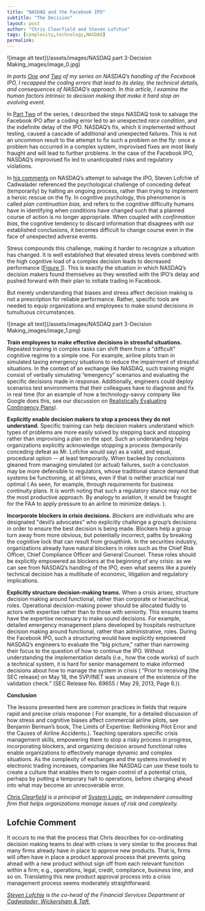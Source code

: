 ```yaml
---
title: "NASDAQ and the Facebook IPO"
subtitle: "The Decision"
layout: post
author: "Chris Clearfield and Steven Lofchie" 
tags: [complexity,technology,NASDAQ] 
permalink: 
---
```


![image alt text](/assets/images/NASDAQ part 3-Decision Making_images/image_0.jpg)

*In parts [One](http://www.system-logic.com/commentary/posts/NASDAQ%20and%20the%20Facebook%20IPO%3A%20The%20Race%20Condition1bKE) and [Two](http://www.system-logic.com/commentary/posts/NASDAQ%20and%20the%20Facebook%20IPO%3A%20Saving%20the%20IPO1r8s) of my series on NASDAQ’s handling of the Facebook IPO, I recapped the coding errors that lead to its delay, the technical details, and consequences of NASDAQ’s approach. In this article, I examine the human factors intrinsic to decision making that make it hard stop an evolving event.* 

In [Part Two](http://www.system-logic.com/commentary/posts/NASDAQ%20and%20the%20Facebook%20IPO%3A%20Saving%20the%20IPO1r8s) of the series, I described the steps NASDAQ took to salvage the Facebook IPO after a coding error led to an unexpected *race condition*, and the indefinite delay of the IPO. NASDAQ’s fix, which it implemented without testing, caused a cascade of additional and unexpected failures. This is not an uncommon result to the attempt to fix such a problem on the fly: once a problem has occurred in a complex system, improvised fixes are most likely fraught and will lead to further problems. In the case of the Facebook IPO, NASDAQ’s improvised fix led to unanticipated risks and regulatory violations. 

In [his comments](http://www.system-logic.com/commentary/posts/NASDAQ%20and%20the%20Facebook%20IPO%3A%20Saving%20the%20IPO1r8s#h.uboq6mrqxds9) on NASDAQ’s attempt to salvage the IPO, Steven Lofchie of Cadwalader referenced the psychological challenge of conceding defeat (temporarily) by halting an ongoing process, rather than trying to implement a heroic rescue on the fly. In cognitive psychology, this phenomenon is called *plan continuation bias,* and refers to the cognitive difficulty humans have in identifying when conditions have changed such that a planned course of action is no longer appropriate. When coupled with *confirmation bias*, the cognitive tendency to discard information that disagrees with our established conclusions, it becomes difficult to change course even in the face of unexpected adverse events.

Stress compounds this challenge, making it harder to recognize a situation has changed. It is well established that elevated stress levels combined with the high cognitive load of a complex decision leads to decreased performance ([Figure 1](http://en.wikipedia.org/wiki/Yerkes%E2%80%93Dodson_law)). This is exactly the situation in which NASDAQ’s decision makers found themselves as they wrestled with the IPO’s delay and pushed forward with their plan to initiate trading in Facebook. 

But merely understanding that biases and stress affect decision making is not a prescription for reliable performance. Rather, specific tools are needed to equip organizations and employees to make sound decisions in tumultuous circumstances.

![image alt text](/assets/images/NASDAQ part 3-Decision Making_images/image_1.png)

**Train employees to make effective decisions in stressful situations.** Repeated training in complex tasks can shift them from a "difficult" cognitive regime to a simple one. For example, airline pilots train in simulated taxing emergency situations to reduce the impairment of stressful situations. In the context of an exchange like NASDAQ, such training might consist of verbally simulating “emergency” scenarios and evaluating the specific decisions made in response. Additionally, engineers could deploy scenarios test environments that their colleagues have to diagnose and fix in real time (for an example of how a technology-savvy company like Google does this, see our discussion on [Realistically Evaluating Contingency Plans](http://www.system-logic.com/black_swan_in_the_server_room#realistically_evaluating_contingency_plans)). 

**Explicitly enable decision makers to stop a process they do not understand.** Specific training can help decision makers understand which types of problems are more easily solved by stepping back and stopping rather than improvising a plan on the spot. Such an understanding helps organizations explicitly acknowledge stopping a process (temporarily conceding defeat as Mr. Lofchie would say) as a valid, and equal, procedural option -- at least temporarily. When backed by conclusions gleaned from managing simulated (or actual) failures, such a conclusion may be more defensible to regulators, whose traditional stance demand that systems be functioning, at all times,  even if that is neither practical nor optimal ( As seen, for example, through requirements for business continuity plans. It is worth noting that such a regulatory stance may not be the most productive approach. By analogy to aviation, it would be fraught for the FAA to apply pressure to an airline to minimize delays. ).

**Incorporate blockers in crisis decisions.** *Blockers* are individuals who are  designated "devil’s advocates" who explicitly challenge a group’s decisions in order to ensure the best decision is being made. Blockers help a group turn away from more obvious, but potentially incorrect, paths by breaking the cognitive lock that can result from groupthink. In the securities industry, organizations already have natural blockers in roles such as the Chief Risk Officer, Chief Compliance Officer and General Counsel. These roles should be explicitly empowered as blockers at the beginning of any crisis: as we can see from NASDAQ’s handling of the IPO, even what seems like a purely technical decision has a multitude of economic, litigation and regulatory implications. 

**Explicitly structure decision-making teams.** When a crisis arises, structure decision making around functional, rather than corporate or hierarchical, roles. Operational decision-making power should be allocated fluidly to actors with expertise rather than to those with seniority. This ensures teams have the expertise necessary to make sound decisions. For example, detailed emergency management plans developed by hospitals restructure decision making around functional, rather than administrative, roles. During the Facebook IPO, such a structuring would have explicitly empowered NASDAQ’s engineers to evaluate the "big picture," rather than narrowing their focus to the question of how to continue the IPO. Without understanding the implementation details (i.e., how the code works) of such a technical system, it is hard for senior management to make informed decisions about how to manage the system in crisis ( “Prior to receiving [the SEC release] on May 18, the SVP/INET was unaware of the existence of the validation check.” (SEC Release No. 69655 / May 29, 2013, Page 6.)).  

**Conclusion**

The lessons presented here are common practices in fields that require rapid and precise crisis response ( For example, for a detailed discussion of how stress and cognitive biases affect commercial airline pilots, see Benjamin Berman’s book, The Limits of Expertise: Rethinking Pilot Error and the Causes of Airline Accidents.). Teaching operators specific crisis management skills, empowering them to stop a risky process in progress, incorporating blockers, and organizing decision around functional roles enable organizations to effectively manage dynamic and complex situations. As the complexity of exchanges and the systems involved in electronic trading increases, companies like NASDAQ can use these tools to create a culture that enables them to regain control of a potential crisis, perhaps by putting a temporary halt to operations, before charging ahead into what may become an unrecoverable error. 

*[Chris Clearfield](http://www.system-logic.com/team/) is a principal at [System Logic](http://www.system-logic.com), an independent consulting firm that helps organizations manage issues of risk and complexity.* 

## Lofchie Comment

It occurs to me that the process that Chris describes for co-ordinating decision making teams to deal with crises is very similar to the process that many firms already have in place to approve new products.  That is, firms will often have in place a product approval process that prevents going ahead with a new product without sign off from each relevant function within a firm; e.g., operations, legal, credit, compliance, business line, and so on.  Translating this new product approval process into a crisis management process seems moderately straightforward.  

*[Steven Lofchie](http://www.cadwalader.com/Attorney/Steven_D._Lofchie/1318) is the co-head of the Financial Services Department at [Cadwalader, Wickersham & Taft.](http://www.cadwalader.com/thecabinet/)*

